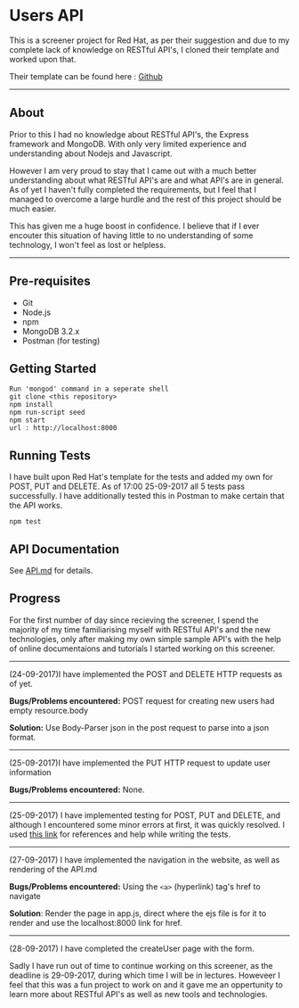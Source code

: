 # Users API

This is a screener project for Red Hat, as per their suggestion and due to my complete lack of knowledge on RESTful API's, I cloned their template and worked upon that.

Their template can be found here : [Github](https://github.com/feedhenry/users-api)

---

## About

Prior to this I had no knowledge about RESTful API's, the Express framework and MongoDB. With only very limited experience and understanding about Nodejs and Javascript. 

However I am very proud to stay that I came out with a much better understanding about what RESTful API's are and what API's are in general. As of yet I haven't fully completed the requirements, but I feel that I managed to overcome a large hurdle and the rest of this project should be much easier.

This has given me a huge boost in confidence. I believe that if I ever encouter this situation of having little to no understanding of some technology, I won't feel as lost or helpless.

---

## Pre-requisites

- Git
- Node.js
- npm
- MongoDB 3.2.x
- Postman (for testing)

## Getting Started
    
    Run 'mongod' command in a seperate shell
    git clone <this repository>
    npm install
    npm run-script seed
    npm start
    url : http://localhost:8000

## Running Tests

I have built upon Red Hat's template for the tests and added my own for POST, PUT and DELETE. As of 17:00 25-09-2017 all 5 tests pass successfully. I have additionally tested this in Postman to make certain that the API works.

    npm test
    
## API Documentation

See [API.md](API.md) for details.


## Progress

For the first number of day since recieving the screener, I spend the majority of my time familiarising myself with RESTful API's and the new technologies, only after making my own simple sample API's with the help of online documentaions and tutorials I started working on this screener.

---
(24-09-2017)I have implemented the POST and DELETE HTTP requests as of yet.

__Bugs/Problems encountered:__ POST request for creating new users had empty resource.body

__Solution:__ Use Body-Parser json in the post request to parse into a json format.

---
(25-09-2017)I have implemented the PUT HTTP request to update user information

__Bugs/Problems encountered:__ None.

---
(25-09-2017) I have implemented testing for POST, PUT and DELETE, and although I encountered some minor errors at first, it was quickly resolved. I used [this link](http://mherman.org/blog/2015/09/10/testing-node-js-with-mocha-and-chai/) for references and help while writing the tests.

---
(27-09-2017) I have implemented the navigation in the website, as well as rendering of the API.md

__Bugs/Problems encountered:__ Using the `<a>` (hyperlink) tag's href to navigate

__Solution__: Render the page in app.js, direct where the ejs file is for it to render and use the localhost:8000 link for href.

---
(28-09-2017) I have completed the createUser page with the form.

Sadly I have run out of time to continue working on this screener, as the deadline is 29-09-2017, during which time I will be in lectures. Howeveer I feel that this was a fun project to work on and it gave me an oppertunity to learn more about RESTful API's as well as new tools and technologies. 